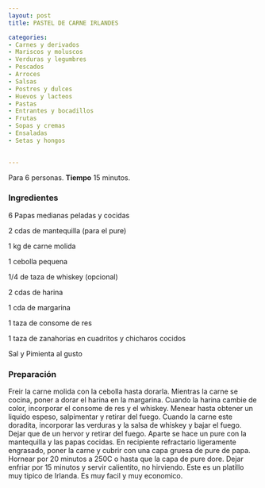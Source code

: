 ```yaml
---
layout: post
title: PASTEL DE CARNE IRLANDES

categories:
- Carnes y derivados
- Mariscos y moluscos
- Verduras y legumbres
- Pescados
- Arroces
- Salsas
- Postres y dulces
- Huevos y lacteos
- Pastas
- Entrantes y bocadillos
- Frutas
- Sopas y cremas
- Ensaladas
- Setas y hongos
 

---
```


Para 6 personas.
<b>Tiempo</b> 15 minutos.

<h3>Ingredientes</h3>

6 Papas medianas peladas y cocidas

2 cdas de mantequilla (para el pure)

1 kg de carne molida

1 cebolla pequena

1/4 de taza de whiskey (opcional)

2 cdas de harina

1 cda de margarina

1 taza de consome de res

1 taza de zanahorias en cuadritos y chicharos cocidos

Sal y Pimienta al gusto

<h3>Preparación</h3>

Freir la carne molida con la cebolla hasta dorarla. Mientras la carne se cocina, poner a dorar el harina en la margarina. Cuando la harina cambie de color, incorporar el consome de res y el whiskey. Menear hasta obtener un liquido espeso, salpimentar y retirar del fuego. Cuando la carne este doradita, incorporar las verduras y la salsa de whiskey y bajar el fuego. Dejar que de un hervor y retirar del fuego. Aparte se hace un pure con la mantequilla y las papas cocidas. En recipiente refractario ligeramente engrasado, poner la carne y cubrir con una capa gruesa de pure de papa. Hornear por 20 minutos a 250C o hasta que la capa de pure dore. Dejar enfriar por 15 minutos y servir calientito, no hirviendo. Este es un platillo muy tipico de Irlanda. Es muy facil y muy economico.

